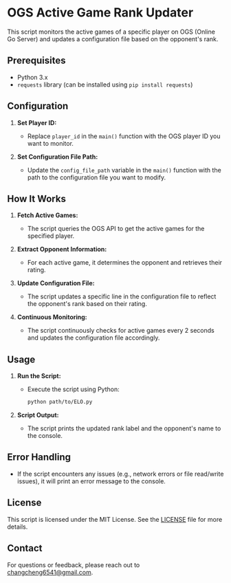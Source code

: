 # OGS Active Game Rank Updater

This script monitors the active games of a specific player on OGS (Online Go Server) and updates a configuration file based on the opponent's rank. 

## Prerequisites

- Python 3.x
- `requests` library (can be installed using `pip install requests`)

## Configuration

1. **Set Player ID:**
   - Replace `player_id` in the `main()` function with the OGS player ID you want to monitor.

2. **Set Configuration File Path:**
   - Update the `config_file_path` variable in the `main()` function with the path to the configuration file you want to modify.

## How It Works

1. **Fetch Active Games:**
   - The script queries the OGS API to get the active games for the specified player.

2. **Extract Opponent Information:**
   - For each active game, it determines the opponent and retrieves their rating.

3. **Update Configuration File:**
   - The script updates a specific line in the configuration file to reflect the opponent's rank based on their rating.

4. **Continuous Monitoring:**
   - The script continuously checks for active games every 2 seconds and updates the configuration file accordingly.

## Usage

1. **Run the Script:**
   - Execute the script using Python:

     ```sh
     python path/to/ELO.py
     ```

2. **Script Output:**
   - The script prints the updated rank label and the opponent's name to the console.

## Error Handling

- If the script encounters any issues (e.g., network errors or file read/write issues), it will print an error message to the console.

## License

This script is licensed under the MIT License. See the [LICENSE](LICENSE) file for more details.

## Contact

For questions or feedback, please reach out to changcheng6541@gmail.com.

